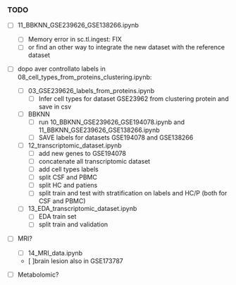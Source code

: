 ### TODO

- [ ] 11_BBKNN_GSE239626_GSE138266.ipynb
    - [ ] Memory error in sc.tl.ingest: FIX
    - [ ] or find an other way to integrate the new dataset with the reference dataset

- [ ] dopo aver controllato labels in 08_cell_types_from_proteins_clustering.ipynb:

    - [ ] 03_GSE239626_labels_from_proteins.ipynb
        - [ ] Infer cell types for dataset GSE23962 from clustering protein and save in csv

    - [ ] BBKNN
        - [ ] run 10_BBKNN_GSE239626_GSE194078.ipynb and 11_BBKNN_GSE239626_GSE138266.ipynb
        - [ ] SAVE labels for datasets GSE194078 and GSE138266

    - [ ] 12_transcriptomic_dataset.ipynb
        - [ ] add new genes to GSE194078
        - [ ] concatenate all transcriptomic dataset
        - [ ] add cell types labels
        - [ ] split CSF and PBMC
        - [ ] split HC and patiens
        - [ ] split train and test with stratification on labels and HC/P (both for CSF and PBMC)

    - [ ] 13_EDA_transcriptomic_dataset.ipynb
        - [ ] EDA train set
        - [ ] split train and validation

- [ ] MRI?
    - [ ] 14_MRI_data.ipynb
    - [ ]brain lesion also in GSE173787

- [ ] Metabolomic?